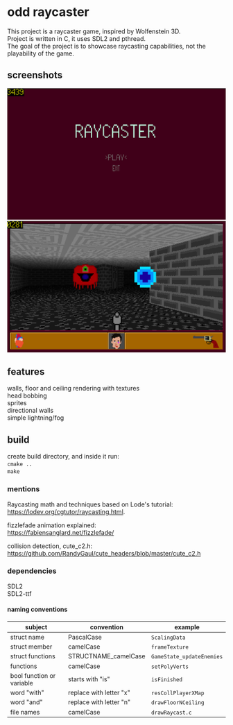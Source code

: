 # odd raycaster
This project is a raycaster game, inspired by Wolfenstein 3D.  
Project is written in C, it uses SDL2 and pthread.  
The goal of the project is to showcase raycasting capabilities, not the playability of the game.  

## screenshots
![](/screenshots/1.png "menu.")
![](/screenshots/2.png "game.")
## features
walls, floor and ceiling rendering with textures  
head bobbing  
sprites  
directional walls  
simple lightning/fog

## build
create build directory, and inside it run:  
```cmake ..```  
```make```

### mentions
Raycasting math and techniques based on Lode's tutorial:  
https://lodev.org/cgtutor/raycasting.html.  

fizzlefade animation explained:  
https://fabiensanglard.net/fizzlefade/  

collision detection, cute_c2.h:  
https://github.com/RandyGaul/cute_headers/blob/master/cute_c2.h

### dependencies
SDL2  
SDL2-ttf

#### naming conventions
|subject|convention|example|
|--|--|--|
struct name | PascalCase | ```ScalingData```
struct member | camelCase | ```frameTexture```
struct functions | STRUCTNAME_camelCase | ```GameState_updateEnemies``` 
functions | camelCase | ```setPolyVerts``` 
bool function or variable | starts with "is" | ```isFinished``` 
word "with" | replace with letter "x" | ```resCollPlayerXMap``` 
word "and" | replace with letter "n" | ```drawFloorNCeiling``` 
file names | camelCase | ```drawRaycast.c``` 